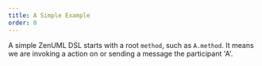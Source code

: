 ```yaml
---
title: A Simple Example
order: 0
---
```


A simple ZenUML DSL starts with a root `method`, such as `A.method`. 
It means we are invoking a action on or sending a message the participant 'A'. 
